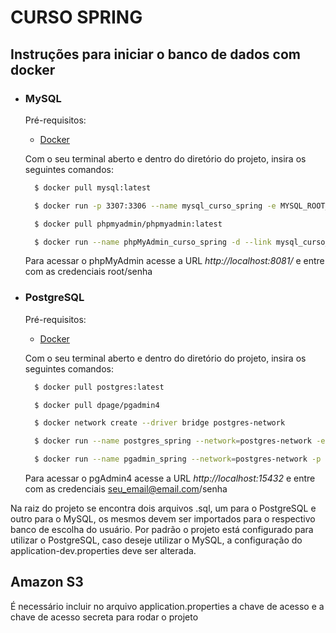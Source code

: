 # CURSO SPRING

## Instruções para iniciar o banco de dados com docker

- ### MySQL

  Pré-requisitos:
    * [Docker](https://docs.docker.com/get-docker/)

  Com o seu terminal aberto e dentro do diretório do projeto, insira os seguintes comandos:
  ```sh 
    $ docker pull mysql:latest
  ```
  ```sh 
    $ docker run -p 3307:3306 --name mysql_curso_spring -e MYSQL_ROOT_PASSWORD=senha -d mysql:latest
  ```
  ```sh 
    $ docker pull phpmyadmin/phpmyadmin:latest
  ```
  ```sh 
    $ docker run --name phpMyAdmin_curso_spring -d --link mysql_curso_spring:db -p 8081:80 phpmyadmin/phpmyadmin
  ```

  Para acessar o phpMyAdmin acesse a URL *http://localhost:8081/* e entre com as credenciais root/senha

- ### PostgreSQL

  Pré-requisitos:
    * [Docker](https://docs.docker.com/get-docker/)

  Com o seu terminal aberto e dentro do diretório do projeto, insira os seguintes comandos:
  ```sh 
    $ docker pull postgres:latest
  ```
  ```sh 
    $ docker pull dpage/pgadmin4
  ```
  ```sh 
    $ docker network create --driver bridge postgres-network
  ```
  ```sh 
    $ docker run --name postgres_spring --network=postgres-network -e POSTGRES_PASSWORD=senha -p 5432:5432 -d postgres
  ```
  ```sh 
    $ docker run --name pgadmin_spring --network=postgres-network -p 15432:80 -e PGADMIN_DEFAULT_EMAIL=seu_email@email.com -e PGADMIN_DEFAULT_PASSWORD=senha -d dpage/pgadmin4
  ```
  
  Para acessar o pgAdmin4 acesse a URL *http://localhost:15432* e entre com as credenciais seu_email@email.com/senha

Na raiz do projeto se encontra dois arquivos .sql, um para o PostgreSQL e outro para o MySQL, os mesmos devem ser importados para o respectivo banco de escolha do usuário. Por padrão o projeto está configurado para utilizar o PostgreSQL, caso deseje utilizar o MySQL, a configuração do application-dev.properties deve ser alterada.

## Amazon S3

  É necessário incluir no arquivo application.properties a chave de acesso e a chave de acesso secreta para rodar o projeto

